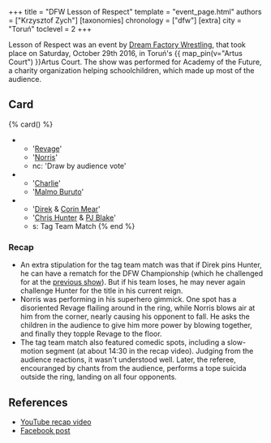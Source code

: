 +++
title = "DFW Lesson of Respect"
template = "event_page.html"
authors = ["Krzysztof Zych"]
[taxonomies]
chronology = ["dfw"]
[extra]
city = "Toruń"
toclevel = 2
+++

Lesson of Respect was an event by [Dream Factory Wrestling](@/o/dfw.md), that took place on Saturday, October 29th 2016, in Toruń's {{ map_pin(v="Artus Court") }}Artus Court. The show was performed for Academy of the Future, a charity organization helping schoolchildren, which made up most of the audience.

## Card

{% card() %}
- - '[Revage](@/w/rafael-kid.md)'
  - '[Norris](@/w/isnorr.md)'
  - nc: 'Draw by audience vote'
- - '[Charlie](@/w/madman-charlie.md)'
  - '[Malmo Buruto](@/w/malmo-buruto.md)'
- - '[Direk](@/w/direk.md) & [Corin Mear](@/w/corin-mear.md)'
  - '[Chris Hunter](@/w/chris-hunter.md) & [PJ Blake](@/w/pj-blake.md)'
  - s: Tag Team Match
{% end %}

### Recap

* An extra stipulation for the tag team match was that if Direk pins Hunter, he can have a rematch for the DFW Championship (which he challenged for at the [previous show](@/e/dfw/2016-10-10-dfw-step-two.md)). But if his team loses, he may never again challenge Hunter for the title in his current reign.
* Norris was performing in his superhero gimmick. One spot has a disoriented Revage flailing around in the ring, while Norris blows air at him from the corner, nearly causing his opponent to fall. He asks the children in the audience to give him more power by blowing together, and finally they topple Revage to the floor.
* The tag team match also featured comedic spots, including a slow-motion segment (at about 14:30 in the recap video). Judging from the audience reactions, it wasn't understood well. Later, the referee, encouranged by chants from the audience, performs a tope suicida outside the ring, landing on all four opponents.

## References

* [YouTube recap video](https://www.youtube.com/watch?v=KtJYrMjoIrE)
* [Facebook post](https://www.facebook.com/DreamFactoryWrestling/posts/pfbid02nNkFEYD8Z1YvYwTb8kkyYPxkm55qFcMNei2PgM4TyQ3CpCE9KpPNM4fpWALyEMFEl)
